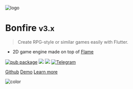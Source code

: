 ![logo](../_media/bonfire.gif)

# Bonfire <small>v3.x</small>

> Create RPG-style or similar games easily with Flutter.

- 2D game engine made on top of [Flame](https://flame-engine.org/)

[![pub package](https://img.shields.io/pub/v/bonfire.svg?style=flat&color=orange)](https://pub.dev/packages/bonfire)
[![](https://img.shields.io/github/forks/rafaelbarbosatec/bonfire.svg?style=flat&logo=github&colorB=orange&label=forks)](https://github.com/RafaelBarbosatec/bonfire)
[![](https://img.shields.io/github/stars/rafaelbarbosatec/bonfire.svg?style=flat&logo=github&colorB=orange&label=stars)](https://github.com/RafaelBarbosatec/bonfire)
[![Telegram](https://img.shields.io/endpoint?style=flat&url=https%3A%2F%2Frunkit.io%2Fdamiankrawczyk%2Ftelegram-badge%2Fbranches%2Fmaster%3Furl%3Dhttps%3A%2F%2Ft.me%2Fbonfire_engine)](https://t.me/bonfire_engine)


[Github](https://github.com/RafaelBarbosatec/bonfire)
[Demo](https://bonfire-engine.github.io/examples/bonfire-v3)
[Learn more](#welcome-to-bonfire)

![color](#3f3f3f)

